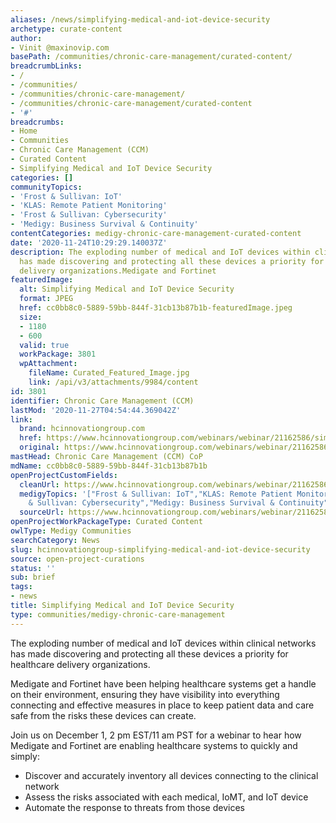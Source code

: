 ```yaml
---
aliases: /news/simplifying-medical-and-iot-device-security
archetype: curate-content
author:
- Vinit @maxinovip.com
basePath: /communities/chronic-care-management/curated-content/
breadcrumbLinks:
- /
- /communities/
- /communities/chronic-care-management/
- /communities/chronic-care-management/curated-content
- '#'
breadcrumbs:
- Home
- Communities
- Chronic Care Management (CCM)
- Curated Content
- Simplifying Medical and IoT Device Security
categories: []
communityTopics:
- 'Frost & Sullivan: IoT'
- 'KLAS: Remote Patient Monitoring'
- 'Frost & Sullivan: Cybersecurity'
- 'Medigy: Business Survival & Continuity'
contentCategories: medigy-chronic-care-management-curated-content
date: '2020-11-24T10:29:29.140037Z'
description: The exploding number of medical and IoT devices within clinical networks
  has made discovering and protecting all these devices a priority for healthcare
  delivery organizations.Medigate and Fortinet
featuredImage:
  alt: Simplifying Medical and IoT Device Security
  format: JPEG
  href: cc0bb8c0-5889-59bb-844f-31cb13b87b1b-featuredImage.jpeg
  size:
  - 1180
  - 600
  valid: true
  workPackage: 3801
  wpAttachment:
    fileName: Curated_Featured_Image.jpg
    link: /api/v3/attachments/9984/content
id: 3801
identifier: Chronic Care Management (CCM)
lastMod: '2020-11-27T04:54:44.369042Z'
link:
  brand: hcinnovationgroup.com
  href: https://www.hcinnovationgroup.com/webinars/webinar/21162586/simplifying-medical-and-iot-device-security
  original: https://www.hcinnovationgroup.com/webinars/webinar/21162586/simplifying-medical-and-iot-device-security
mastHead: Chronic Care Management (CCM) CoP
mdName: cc0bb8c0-5889-59bb-844f-31cb13b87b1b
openProjectCustomFields:
  cleanUrl: https://www.hcinnovationgroup.com/webinars/webinar/21162586/simplifying-medical-and-iot-device-security
  medigyTopics: '["Frost & Sullivan: IoT","KLAS: Remote Patient Monitoring","Frost
    & Sullivan: Cybersecurity","Medigy: Business Survival & Continuity"]'
  sourceUrl: https://www.hcinnovationgroup.com/webinars/webinar/21162586/simplifying-medical-and-iot-device-security
openProjectWorkPackageType: Curated Content
owlType: Medigy Communities
searchCategory: News
slug: hcinnovationgroup-simplifying-medical-and-iot-device-security
source: open-project-curations
status: ''
sub: brief
tags:
- news
title: Simplifying Medical and IoT Device Security
type: communities/medigy-chronic-care-management
---
```


<p>The exploding number of medical and IoT devices within clinical networks has made discovering and protecting all these devices a priority for healthcare delivery organizations.</p><p>Medigate and Fortinet have been helping healthcare systems get a handle on their environment, ensuring they have visibility into everything connecting and effective measures in place to keep patient data and care safe from the risks these devices can create.</p><p>Join us on December 1, 2 pm EST/11 am PST for a webinar to hear how Medigate and Fortinet are enabling healthcare systems to quickly and simply:</p><ul><li>Discover and accurately inventory all devices connecting to the clinical network</li><li>Assess the risks associated with each medical, IoMT, and IoT device</li><li>Automate the response to threats from those devices</li></ul>